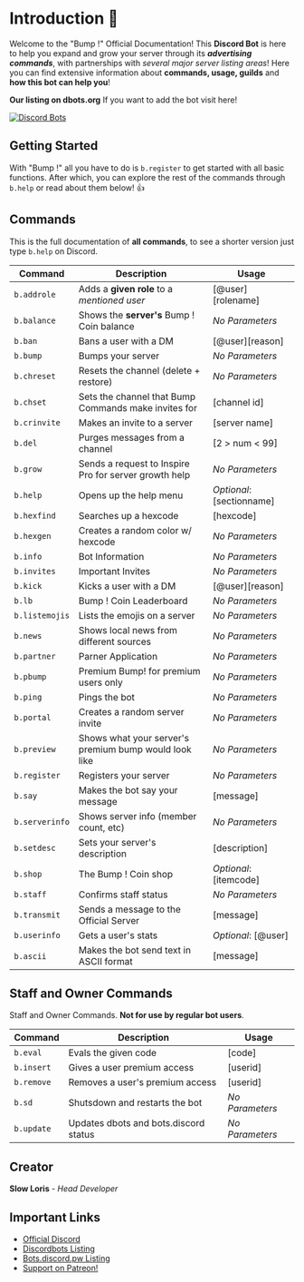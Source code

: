 # Introduction :robot:

Welcome to the "Bump !" Official Documentation! This **Discord Bot** is here to help you expand and grow your server through its ___advertising commands___, with partnerships with *several major server listing areas*! Here you can find extensive information about **commands, usage, guilds** and **how this bot can help you**!

**Our listing on dbots.org** If you want to add the bot visit here!

[![Discord Bots](https://discordbots.org/api/widget/354107917508673547.png?datacolor=6b80c2&highlightcolor=FFFFFF&certifiedcolor=FFFFFF&usernamecolor=FFFFFF&topcolor=F39C12&middlecolor=2c3e50)](https://discordbots.org/bot/354107917508673547)

## Getting Started

With "Bump !" all you have to do is 
`
b.register
`
to get started with all basic functions.
After which, you can explore the rest of the commands through
`
b.help
`
or read about them below! :+1:

## Commands
This is the full documentation of **all commands**, to see a shorter version just type `b.help` on Discord.

| Command | Description | Usage |
| --- | --- | --- |
| `b.addrole` | Adds a **given role** to a *mentioned user* | [@user][rolename] |
| `b.balance` | Shows the **server's** Bump ! Coin balance | *No Parameters* |
| `b.ban` | Bans a user with a DM | [@user][reason] |
| `b.bump` | Bumps your server | *No Parameters* | 
| `b.chreset` | Resets the channel (delete + restore) | *No Parameters* |
| `b.chset` | Sets the channel that Bump Commands make invites for | [channel id] |
| `b.crinvite` | Makes an invite to a server | [server name] |
| `b.del` | Purges messages from a channel | [2 > num < 99] |
| `b.grow` | Sends a request to Inspire Pro for server growth help | *No Parameters* |
| `b.help` | Opens up the help menu | *Optional*: [sectionname] |
| `b.hexfind` | Searches up a hexcode | [hexcode] |
| `b.hexgen` | Creates a random color w/ hexcode | *No Parameters* |
| `b.info` | Bot Information | *No Parameters* |
| `b.invites` | Important Invites | *No Parameters* |
| `b.kick` | Kicks a user with a DM | [@user][reason] |
| `b.lb` | Bump ! Coin Leaderboard | *No Parameters* |
| `b.listemojis` | Lists the emojis on a server | *No Parameters* |
| `b.news` | Shows local news from different sources | *No Parameters* |
| `b.partner` | Parner Application | *No Parameters* |
| `b.pbump` | Premium Bump! for premium users only | *No Parameters* |
| `b.ping` | Pings the bot | *No Parameters* |
| `b.portal` | Creates a random server invite | *No Parameters* |
| `b.preview` | Shows what your server's premium bump would look like | *No Parameters* |
| `b.register` | Registers your server | *No Parameters* |
| `b.say` | Makes the bot say your message | [message] |
| `b.serverinfo` | Shows server info (member count, etc) | *No Parameters* |
| `b.setdesc` | Sets your server's description | [description] |
| `b.shop` | The Bump ! Coin shop | *Optional*: [itemcode] |
| `b.staff` | Confirms staff status | *No Parameters* |
| `b.transmit` | Sends a message to the Official Server | [message] |
| `b.userinfo` | Gets a user's stats | *Optional*: [@user] |
|`b.ascii`     | Makes the bot send text in ASCII format| [message] |

## Staff and Owner Commands
Staff and Owner Commands. **Not for use by regular bot users**.

| Command | Description | Usage |
| --- | --- | --- |
| `b.eval` | Evals the given code | [code] |
| `b.insert` | Gives a user premium access | [userid] |
| `b.remove` | Removes a user's premium access | [userid] |
| `b.sd` | Shutsdown and restarts the bot | *No Parameters* |
| `b.update` | Updates dbots and bots.discord status | *No Parameters* |

## Creator
**Slow Loris** - *Head Developer*
## Important Links
* [Official Discord](https://discord.gg/kPGsAm7)
* [Discordbots Listing](https://discordbots.org/bot/354107917508673547)
* [Bots.discord.pw Listing](https://bots.discord.pw/bots/354107917508673547)
* [Support on Patreon!](https://www.patreon.com/slowloris)
